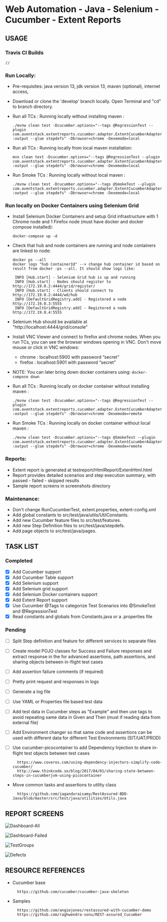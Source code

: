 # Web Automation - Java - Selenium - Cucumber - Extent Reports



## USAGE

### Travis CI Builds

    //
    

### Run Locally:
 - Pre-requisites: java version 13, jdk version 13, maven (optional), internet access, 
 - Download or clone the 'develop' branch locally. Open Terminal and "cd" to branch directory.
 - Run all TCs : Running locally without installing maven : 
 
     ```./mvnw clean test -Dcucumber.options="--tags @RegressionTest --plugin com.aventstack.extentreports.cucumber.adapter.ExtentCucumberAdapter:output --glue stepdefs" -Dbrowser=chrome -Dexemode=local```
 
 - Run all TCs : Running locally from local maven installation: 
 
    ```mvn clean test -Dcucumber.options="--tags @RegressionTest --plugin com.aventstack.extentreports.cucumber.adapter.ExtentCucumberAdapter:output --glue stepdefs" -Dbrowser=chrome -Dexemode=local```

 - Run Smoke TCs : Running locally without local maven : 
 
    ```./mvnw clean test -Dcucumber.options="--tags @SmokeTest --plugin com.aventstack.extentreports.cucumber.adapter.ExtentCucumberAdapter:output --glue stepdefs" -Dbrowser=chrome -Dexemode=local```

### Run locally on Docker Containers using Selenium Grid

 - Install Selenium Docker Containers and setup Grid infrastructure with 1 Chrome node and 1 Firefox node (must have docker and docker compose installed):
 
     ```docker-compose up -d```

 - Check that hub and node containers are running and node containers are linked to node:

     ```
     docker ps --all
     docker logs "hub ContainerId" --> change hub container id based on result from docker -ps --all. It should show logs like:
  
      INFO [Hub.start] - Selenium Grid hub is up and running
      INFO [Hub.start] - Nodes should register to http://172.19.0.2:4444/grid/register/
      INFO [Hub.start] - Clients should connect to http://172.19.0.2:4444/wd/hub
      INFO [DefaultGridRegistry.add] - Registered a node http://172.19.0.3:5555
      INFO [DefaultGridRegistry.add] - Registered a node http://172.19.0.4:5555
  
     ```

 - Selenium Hub should be available at "http://localhost:4444/grid/console"
 
 - Install VNC Viewer and connect to firefox and chrome nodes. When you run TCs, you can see the browser windows opening in VNC. Don't move mouse or click in VNC windows:
 
     - chrome : localhost:5900 with password “secret”
     - firefox : localhost:5901 with password “secret”
 
 - NOTE: You can later bring down docker containers using:
  ```docker-compose down```
    
 - Run all TCs : Running locally on docker container without installing maven : 
 
     ```./mvnw clean test -Dcucumber.options="--tags @RegressionTest --plugin com.aventstack.extentreports.cucumber.adapter.ExtentCucumberAdapter:output --glue stepdefs" -Dbrowser=chrome -Dexemode=remote```
     
 - Run Smoke TCs : Running locally on docker container without local maven : 
 
    ```./mvnw clean test -Dcucumber.options="--tags @SmokeTest --plugin com.aventstack.extentreports.cucumber.adapter.ExtentCucumberAdapter:output --glue stepdefs" -Dbrowser=chrome -Dexemode=remote```

### Reports:
 - Extent report is generated at testreport/HtmlReport/ExtentHtml.html
 - Report provides detailed scenarios and step execution summary, with passed - failed - skipped results
 - Sample report screens in screenshots directory

### Maintenance:
- Don't change RunCucumberTest, extent.properties, extent-config.xml
- Add global constants to src/test/java/utils/UtilConstants.
- Add new Cucumber feature files to src/test/features.
- Add new Step Definition files to src/test/java/stepdefs.
- Add page objects to src/test/java/pages.

## TASK LIST

### Completed
- [x] Add Cucumber support
- [x] Add Cucumber Table support
- [x] Add Selenium support
- [x] Add Selenium grid support
- [x] Add Selenium Docker containers support
- [x] Add Extent Report support
- [x] Use Cucumber @Tags to categorize Test Scenarios into @SmokeTest and @RegressionTest
- [x] Read constants and globals from Constants.java or a .properties file

### Pending
- [ ] Split Step definition and feature for different services to separate files
- [ ] Create model POJO classes for Success and Failure responses and extract response in the for advanced assertions, path assertions, and sharing objects between in-flight test cases
- [ ] Add assertion failure comments (if required)
- [ ] Pretty print request and responses in logs
- [ ] Generate a log file
- [ ] Use YAML or Properties file based test data
- [ ] Add test data in Cucumber steps as "Example" and then use <placeholder> tags to avoid repeating same data in Given and Then (must if reading data from external file)
- [ ] Add Environment changer so that same code and assertions can be used with different data for different Test Environments (SIT/UAT/PROD)
- [ ] Use cucumber-picocontainer to add Dependency Injection to share in-flight test objects between test cases

        https://www.coveros.com/using-dependency-injectors-simplify-code-cucumber/
        http://www.thinkcode.se/blog/2017/04/01/sharing-state-between-steps-in-cucumberjvm-using-picocontainer

- Move common tasks and assertions to utility class

        https://github.com/jaganduraisamy/RestAssured-BDD-Java/blob/master/src/test/java/utilities/Utils.java

## REPORT SCREENS

![Dashboard-All](/screenshots/Dashboard-All.png)

![Dashboard-Failed](/screenshots/Dashboard-Failed.png)

![TestGroups](/screenshots/TestGroups.png)

![Defects](/screenshots/Defects.png)


## RESOURCE REFERENCES
- Cucumber base

        https://github.com/cucumber/cucumber-java-skeleton

- Samples

        https://github.com/angiejones/restassured-with-cucumber-demo
        https://github.com/raghwendra-sonu/REST-assured_Cucumber

